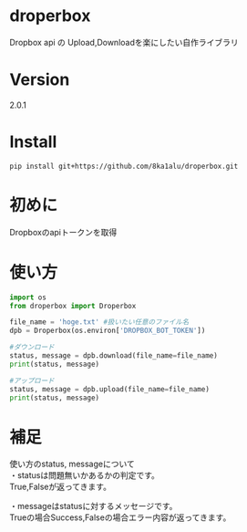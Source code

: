 # droperbox
Dropbox api の Upload,Downloadを楽にしたい自作ライブラリ

# Version
2.0.1

# Install
```pip install git+https://github.com/8ka1alu/droperbox.git```

# 初めに
Dropboxのapiトークンを取得

# 使い方
```python
import os
from droperbox import Droperbox

file_name = 'hoge.txt' #扱いたい任意のファイル名
dpb = Droperbox(os.environ['DROPBOX_BOT_TOKEN'])

#ダウンロード
status, message = dpb.download(file_name=file_name)
print(status, message)

#アップロード
status, message = dpb.upload(file_name=file_name)
print(status, message)
```
# 補足
使い方のstatus, messageについて  
・statusは問題無いかあるかの判定です。  
True,Falseが返ってきます。

・messageはstatusに対するメッセージです。  
Trueの場合Success,Falseの場合エラー内容が返ってきます。
